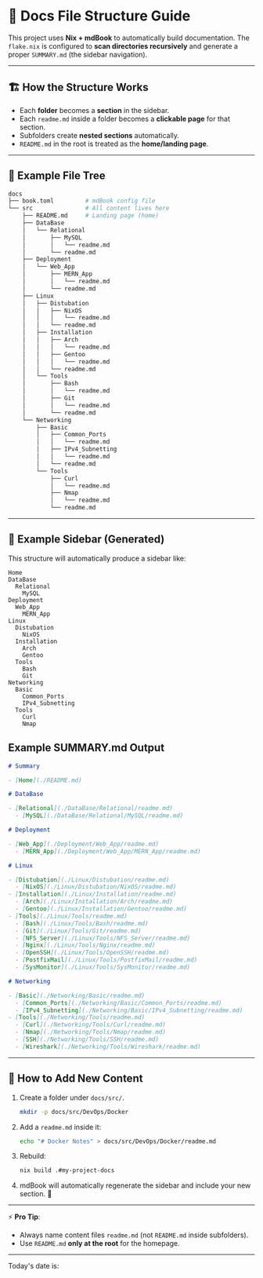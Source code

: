 # 📂 Docs File Structure Guide

This project uses **Nix + mdBook** to automatically build documentation.
The `flake.nix` is configured to **scan directories recursively** and generate a proper `SUMMARY.md` (the sidebar navigation).

---

## 🏗 How the Structure Works

- Each **folder** becomes a **section** in the sidebar.
- Each `readme.md` inside a folder becomes a **clickable page** for that section.
- Subfolders create **nested sections** automatically.
- `README.md` in the root is treated as the **home/landing page**.

---

## 📌 Example File Tree

```bash
docs
├── book.toml         # mdBook config file
└── src               # All content lives here
    ├── README.md     # Landing page (home)
    ├── DataBase
    │   └── Relational
    │       ├── MySQL
    │       │   └── readme.md
    │       └── readme.md
    ├── Deployment
    │   └── Web_App
    │       ├── MERN_App
    │       │   └── readme.md
    │       └── readme.md
    ├── Linux
    │   ├── Distubation
    │   │   ├── NixOS
    │   │   │   └── readme.md
    │   │   └── readme.md
    │   ├── Installation
    │   │   ├── Arch
    │   │   │   └── readme.md
    │   │   ├── Gentoo
    │   │   │   └── readme.md
    │   │   └── readme.md
    │   └── Tools
    │       ├── Bash
    │       │   └── readme.md
    │       ├── Git
    │       │   └── readme.md
    │       └── readme.md
    └── Networking
        ├── Basic
        │   ├── Common_Ports
        │   │   └── readme.md
        │   ├── IPv4_Subnetting
        │   │   └── readme.md
        │   └── readme.md
        └── Tools
            ├── Curl
            │   └── readme.md
            ├── Nmap
            │   └── readme.md
            └── readme.md
```

---

## 📖 Example Sidebar (Generated)

This structure will automatically produce a sidebar like:

```
Home
DataBase
  Relational
    MySQL
Deployment
  Web_App
    MERN_App
Linux
  Distubation
    NixOS
  Installation
    Arch
    Gentoo
  Tools
    Bash
    Git
Networking
  Basic
    Common_Ports
    IPv4_Subnetting
  Tools
    Curl
    Nmap
```

## Example SUMMARY.md Output

```md
# Summary

- [Home](./README.md)

# DataBase

- [Relational](./DataBase/Relational/readme.md)
  - [MySQL](./DataBase/Relational/MySQL/readme.md)

# Deployment

- [Web_App](./Deployment/Web_App/readme.md)
  - [MERN_App](./Deployment/Web_App/MERN_App/readme.md)

# Linux

- [Distubation](./Linux/Distubation/readme.md)
  - [NixOS](./Linux/Distubation/NixOS/readme.md)
- [Installation](./Linux/Installation/readme.md)
  - [Arch](./Linux/Installation/Arch/readme.md)
  - [Gentoo](./Linux/Installation/Gentoo/readme.md)
- [Tools](./Linux/Tools/readme.md)
  - [Bash](./Linux/Tools/Bash/readme.md)
  - [Git](./Linux/Tools/Git/readme.md)
  - [NFS_Server](./Linux/Tools/NFS_Server/readme.md)
  - [Nginx](./Linux/Tools/Nginx/readme.md)
  - [OpenSSH](./Linux/Tools/OpenSSH/readme.md)
  - [PostfixMail](./Linux/Tools/PostfixMail/readme.md)
  - [SysMonitor](./Linux/Tools/SysMonitor/readme.md)

# Networking

- [Basic](./Networking/Basic/readme.md)
  - [Common_Ports](./Networking/Basic/Common_Ports/readme.md)
  - [IPv4_Subnetting](./Networking/Basic/IPv4_Subnetting/readme.md)
- [Tools](./Networking/Tools/readme.md)
  - [Curl](./Networking/Tools/Curl/readme.md)
  - [Nmap](./Networking/Tools/Nmap/readme.md)
  - [SSH](./Networking/Tools/SSH/readme.md)
  - [Wireshark](./Networking/Tools/Wireshark/readme.md)
```

---

## 🚀 How to Add New Content

1. Create a folder under `docs/src/`.

   ```bash
   mkdir -p docs/src/DevOps/Docker
   ```

2. Add a `readme.md` inside it:

   ```bash
   echo "# Docker Notes" > docs/src/DevOps/Docker/readme.md
   ```

3. Rebuild:

   ```bash
   nix build .#my-project-docs
   ```

4. mdBook will automatically regenerate the sidebar and include your new section. 🎉

---

⚡ **Pro Tip**:

- Always name content files `readme.md` (not `README.md` inside subfolders).
- Use `README.md` **only at the root** for the homepage.

---

Today's date is: <!-- cmdrun date -->
